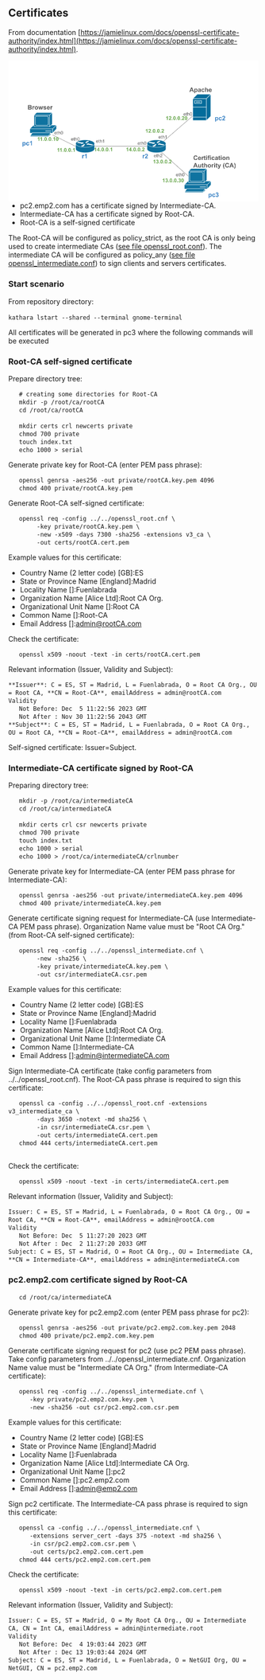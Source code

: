 ## Certificates

From documentation [https://jamielinux.com/docs/openssl-certificate-authority/index.html](https://jamielinux.com/docs/openssl-certificate-authority/index.html).

<img src="https://github.com/evaCastro/kathara-labs/blob/main/https/images/https-scenario.png"
     alt="TLS handshake"
     style="float: left; margin-right: 10px;" width=700 />
     
- pc2.emp2.com has a certificate signed by Intermediate-CA.
- Intermediate-CA has a certificate signed by Root-CA.
- Root-CA is a self-signed certificate

The Root-CA will be configured as policy_strict, as the root CA is only being used to create intermediate CAs ([see file openssl_root.conf](https://github.com/evaCastro/kathara-labs/blob/main/https/doc/openssl_root.conf)). The intermediate CA  will be configured as policy_any ([see file openssl_intermediate.conf](https://github.com/evaCastro/kathara-labs/blob/main/https/doc/openssl_intermediate.conf)) to sign clients and servers certificates.

### Start scenario

From repository directory: 

   ```kathara lstart --shared --terminal gnome-terminal```

All certificates will be generated in pc3 where the following commands will be executed

### Root-CA self-signed certificate
Prepare directory tree:
```
   # creating some directories for Root-CA
   mkdir -p /root/ca/rootCA
   cd /root/ca/rootCA

   mkdir certs crl newcerts private
   chmod 700 private
   touch index.txt
   echo 1000 > serial
```

Generate private key for Root-CA (enter PEM pass phrase):
```
   openssl genrsa -aes256 -out private/rootCA.key.pem 4096
   chmod 400 private/rootCA.key.pem
```

Generate Root-CA self-signed certificate:
```
   openssl req -config ../../openssl_root.cnf \
        -key private/rootCA.key.pem \
        -new -x509 -days 7300 -sha256 -extensions v3_ca \
        -out certs/rootCA.cert.pem
```

Example values for this certificate:
   - Country Name (2 letter code) [GB]:ES
   - State or Province Name [England]:Madrid
   - Locality Name []:Fuenlabrada
   - Organization Name [Alice Ltd]:Root CA Org.
   - Organizational Unit Name []:Root CA
   - Common Name []:Root-CA
   - Email Address []:admin@rootCA.com

Check the certificate:
```
   openssl x509 -noout -text -in certs/rootCA.cert.pem
```

Relevant information (Issuer, Validity and Subject):
```
**Issuer**: C = ES, ST = Madrid, L = Fuenlabrada, O = Root CA Org., OU = Root CA, **CN = Root-CA**, emailAddress = admin@rootCA.com
Validity
   Not Before: Dec  5 11:22:56 2023 GMT
   Not After : Nov 30 11:22:56 2043 GMT
**Subject**: C = ES, ST = Madrid, L = Fuenlabrada, O = Root CA Org., OU = Root CA, **CN = Root-CA**, emailAddress = admin@rootCA.com
```

Self-signed certificate: Issuer=Subject.


### Intermediate-CA certificate signed by Root-CA
Preparing directory tree:
```
   mkdir -p /root/ca/intermediateCA
   cd /root/ca/intermediateCA

   mkdir certs crl csr newcerts private
   chmod 700 private
   touch index.txt
   echo 1000 > serial
   echo 1000 > /root/ca/intermediateCA/crlnumber
```

Generate private key for Intermediate-CA (enter PEM pass phrase for Intermediate-CA):
```
   openssl genrsa -aes256 -out private/intermediateCA.key.pem 4096
   chmod 400 private/intermediateCA.key.pem
```

Generate certificate signing request for Intermediate-CA (use Intermediate-CA PEM pass phrase). Organization Name value must be "Root CA Org." (from Root-CA self-signed certificate):
```
   openssl req -config ../../openssl_intermediate.cnf \
        -new -sha256 \
        -key private/intermediateCA.key.pem \
        -out csr/intermediateCA.csr.pem
```

Example values for this certificate:
   - Country Name (2 letter code) [GB]:ES
   - State or Province Name [England]:Madrid
   - Locality Name []:Fuenlabrada
   - Organization Name [Alice Ltd]:Root CA Org.
   - Organizational Unit Name []:Intermediate CA
   - Common Name []:Intermediate-CA
   - Email Address []:admin@intermediateCA.com

Sign Intermediate-CA certificate (take config parameters from ../../openssl_root.cnf). The Root-CA pass phrase is required to sign this certificate:
```
   openssl ca -config ../../openssl_root.cnf -extensions v3_intermediate_ca \
        -days 3650 -notext -md sha256 \
        -in csr/intermediateCA.csr.pem \
        -out certs/intermediateCA.cert.pem
   chmod 444 certs/intermediateCA.cert.pem
   
```

Check the certificate:
```
   openssl x509 -noout -text -in certs/intermediateCA.cert.pem
```

Relevant information (Issuer, Validity and Subject):
```
Issuer: C = ES, ST = Madrid, L = Fuenlabrada, O = Root CA Org., OU = Root CA, **CN = Root-CA**, emailAddress = admin@rootCA.com
Validity
   Not Before: Dec  5 11:27:20 2023 GMT
   Not After : Dec  2 11:27:20 2033 GMT
Subject: C = ES, ST = Madrid, O = Root CA Org., OU = Intermediate CA, **CN = Intermediate-CA**, emailAddress = admin@intermediateCA.com
```

### pc2.emp2.com certificate signed by Root-CA
```
   cd /root/ca/intermediateCA
```

Generate private key for pc2.emp2.com (enter PEM pass phrase for pc2):
```
   openssl genrsa -aes256 -out private/pc2.emp2.com.key.pem 2048
   chmod 400 private/pc2.emp2.com.key.pem
```

Generate certificate signing request for pc2 (use pc2 PEM pass phrase). Take config parameters from ../../openssl_intermediate.cnf. Organization Name value must be "Intermediate CA Org." (from Intermediate-CA certificate):
```
   openssl req -config ../../openssl_intermediate.cnf \
      -key private/pc2.emp2.com.key.pem \
      -new -sha256 -out csr/pc2.emp2.com.csr.pem
```

Example values for this certificate:
   - Country Name (2 letter code) [GB]:ES
   - State or Province Name [England]:Madrid
   - Locality Name []:Fuenlabrada
   - Organization Name [Alice Ltd]:Intermediate CA Org.
   - Organizational Unit Name []:pc2
   - Common Name []:pc2.emp2.com
   - Email Address []:admin@emp2.com

Sign pc2 certificate. The Intermediate-CA pass phrase is required to sign this certificate:
```
   openssl ca -config ../../openssl_intermediate.cnf \
      -extensions server_cert -days 375 -notext -md sha256 \
      -in csr/pc2.emp2.com.csr.pem \
      -out certs/pc2.emp2.com.cert.pem
   chmod 444 certs/pc2.emp2.com.cert.pem
```


Check the certificate:
```
   openssl x509 -noout -text -in certs/pc2.emp2.com.cert.pem
```

Relevant information (Issuer, Validity and Subject):
```
Issuer: C = ES, ST = Madrid, O = My Root CA Org., OU = Intermediate CA, CN = Int CA, emailAddress = admin@intermediate.root
Validity
   Not Before: Dec  4 19:03:44 2023 GMT
   Not After : Dec 13 19:03:44 2024 GMT
Subject: C = ES, ST = Madrid, L = Fuenlabrada, O = NetGUI Org, OU = NetGUI, CN = pc2.emp2.com

